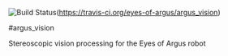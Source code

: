 ![Build Status](https://travis-ci.org/eyes-of-argus/argus_vision.svg?branch=master)(https://travis-ci.org/eyes-of-argus/argus_vision)

#argus_vision

Stereoscopic vision processing for the Eyes of Argus robot